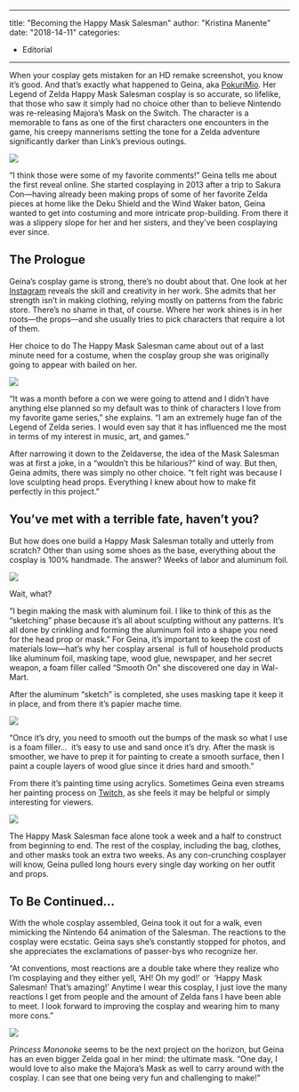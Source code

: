
---
title: "Becoming the Happy Mask Salesman"
author: "Kristina Manente"
date: "2018-14-11"
categories:
- Editorial
---

When your cosplay gets mistaken for an HD remake screenshot, you know it’s good. And that’s exactly what happened to Geina, aka [PokuriMio](https://www.instagram.com/pokurimio/). Her Legend of Zelda Happy Mask Salesman cosplay is so accurate, so lifelike, that those who saw it simply had no choice other than to believe Nintendo was re-releasing Majora’s Mask on the Switch. The character is a memorable to fans as one of the first characters one encounters in the game, his creepy mannerisms setting the tone for a Zelda adventure significantly darker than Link&#8217;s previous outings.

![](https://i0.wp.com/vrvblog.co/wp-content/uploads/2018/11/Video_1.gif?resize=320%2C568&#038;ssl=1)

“I think those were some of my favorite comments!” Geina tells me about the first reveal online. She started cosplaying in 2013 after a trip to Sakura Con—having already been making props of some of her favorite Zelda pieces at home like the Deku Shield and the Wind Waker baton, Geina wanted to get into costuming and more intricate prop-building. From there it was a slippery slope for her and her sisters, and they’ve been cosplaying ever since.

## The Prologue

Geina’s cosplay game is strong, there’s no doubt about that. One look at her [Instagram](https://www.instagram.com/mio.gg/) reveals the skill and creativity in her work. She admits that her strength isn’t in making clothing, relying mostly on patterns from the fabric store. There’s no shame in that, of course. Where her work shines is in her roots—the props—and she usually tries to pick characters that require a lot of them.

Her choice to do The Happy Mask Salesman came about out of a last minute need for a costume, when the cosplay group she was originally going to appear with bailed on her.

![](https://i1.wp.com/vrvblog.co/wp-content/uploads/2018/11/MaskInProcess-1024x1024.jpg?resize=1024%2C1024&#038;ssl=1)

“It was a month before a con we were going to attend and I didn&#8217;t have anything else planned so my default was to think of characters I love from my favorite game series,” she explains. “I am an extremely huge fan of the Legend of Zelda series. I would even say that it has influenced me the most in terms of my interest in music, art, and games.”

After narrowing it down to the Zeldaverse, the idea of the Mask Salesman was at first a joke, in a &#8220;wouldn&#8217;t this be hilarious?&#8221; kind of way. But then, Geina admits, there was simply no other choice. “t felt right was because I love sculpting head props. Everything I knew about how to make fit perfectly in this project.”

## You&#8217;ve met with a terrible fate, haven&#8217;t you?

But how does one build a Happy Mask Salesman totally and utterly from scratch? Other than using some shoes as the base, everything about the cosplay is 100% handmade. The answer? Weeks of labor and aluminum foil.

![](https://i0.wp.com/vrvblog.co/wp-content/uploads/2018/11/MaskInProcess2-1024x1024.jpg?resize=1024%2C1024&#038;ssl=1)

Wait, what?

“I begin making the mask with aluminum foil. I like to think of this as the &#8220;sketching&#8221; phase because it&#8217;s all about sculpting without any patterns. It&#8217;s all done by crinkling and forming the aluminum foil into a shape you need for the head prop or mask.” For Geina, it’s important to keep the cost of materials low—hat’s why her cosplay arsenal  is full of household products like aluminum foil, masking tape, wood glue, newspaper, and her secret weapon, a foam filler called &#8220;Smooth On&#8221; she discovered one day in Wal-Mart.

After the aluminum “sketch” is completed, she uses masking tape it keep it in place, and from there it’s papier mache time.

![](https://i0.wp.com/vrvblog.co/wp-content/uploads/2018/11/Video_2.gif?resize=384%2C480&#038;ssl=1)

“Once it&#8217;s dry, you need to smooth out the bumps of the mask so what I use is a foam filler&#8230;  it&#8217;s easy to use and sand once it&#8217;s dry. After the mask is smoother, we have to prep it for painting to create a smooth surface, then I paint a couple layers of wood glue since it dries hard and smooth.”

From there it’s painting time using acrylics. Sometimes Geina even streams her painting process on [Twitch](https://www.twitch.tv/pokurimio), as she feels it may be helpful or simply interesting for viewers.

![](https://i0.wp.com/vrvblog.co/wp-content/uploads/2018/11/image1-e1542159639184-1024x1021.jpeg?resize=1024%2C1021&#038;ssl=1)

The Happy Mask Salesman face alone took a week and a half to construct from beginning to end. The rest of the cosplay, including the bag, clothes, and other masks took an extra two weeks. As any con-crunching cosplayer will know, Geina pulled long hours every single day working on her outfit and props. 

## To Be Continued…

With the whole cosplay assembled, Geina took it out for a walk, even mimicking the Nintendo 64 animation of the Salesman. The reactions to the cosplay were ecstatic. Geina says she’s constantly stopped for photos, and she appreciates the exclamations of passer-bys who recognize her.

“At conventions, most reactions are a double take where they realize who I&#8217;m cosplaying and they either yell, ‘AH! Oh my god!’ or  ‘Happy Mask Salesman! That&#8217;s amazing!’ Anytime I wear this cosplay, I just love the many reactions I get from people and the amount of Zelda fans I have been able to meet. I look forward to improving the cosplay and wearing him to many more cons.”

![](https://i2.wp.com/vrvblog.co/wp-content/uploads/2018/11/Video.gif?resize=320%2C568&#038;ssl=1)

*Princess Mononoke* seems to be the next project on the horizon, but Geina has an even bigger Zelda goal in her mind: the ultimate mask. “One day, I would love to also make the Majora&#8217;s Mask as well to carry around with the cosplay. I can see that one being very fun and challenging to make!” 
